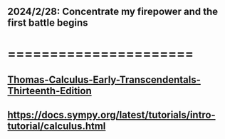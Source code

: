 ## 2024/2/28: Concentrate my firepower and the first battle begins
# ======================

## [Thomas-Calculus-Early-Transcendentals-Thirteenth-Edition](https://rodrigopacios.github.io/mrpacios/download/Thomas_Calculus.pdf)
## https://docs.sympy.org/latest/tutorials/intro-tutorial/calculus.html
